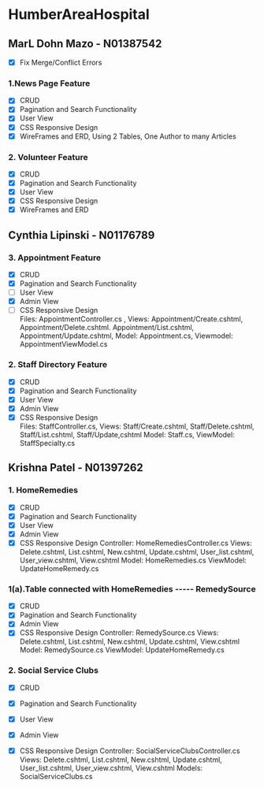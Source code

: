 # HumberAreaHospital
## MarL Dohn Mazo - N01387542
  - [x] Fix Merge/Conflict Errors
### 1.News Page Feature
  - [x] CRUD 
  - [x] Pagination and Search Functionality
  - [x] User View
  - [x] CSS Responsive Design 
  - [x] WireFrames and ERD, Using 2 Tables, One Author to many Articles
### 2. Volunteer Feature
  - [x] CRUD 
  - [x] Pagination and Search Functionality
  - [x] User View 
  - [x] CSS Responsive Design 
  - [x] WireFrames and ERD
## Cynthia Lipinski - N01176789
### 3. Appointment Feature
  - [x] CRUD 
  - [x] Pagination and Search Functionality
  - [ ] User View 
  - [x] Admin View
  - [ ] CSS Responsive Design     
  Files: AppointmentController.cs , Views: Appointment/Create.cshtml, Appointment/Delete.cshtml. Appointment/List.cshtml, Appointment/Update.cshtml, Model: Appointment.cs, Viewmodel: AppointmentViewModel.cs
### 2. Staff Directory Feature
  - [x] CRUD 
  - [x] Pagination and Search Functionality
  - [x] User View 
  - [x] Admin View
  - [x] CSS Responsive Design    
  Files: StaffController.cs, Views: Staff/Create.cshtml, Staff/Delete.cshtml, Staff/List.cshtml, Staff/Update,cshtml Model: Staff.cs, ViewModel: StaffSpecialty.cs

## Krishna Patel - N01397262
### 1. HomeRemedies
  - [x] CRUD 
  - [x] Pagination and Search Functionality
  - [x] User View 
  - [x] Admin View 
  - [x] CSS Responsive Design
Controller:  HomeRemediesController.cs
Views:  Delete.cshtml, List.cshtml, New.cshtml, Update.cshtml, User_list.cshtml, User_view.cshtml, View.cshtml
Model:  HomeRemedies.cs
ViewModel: UpdateHomeRemedy.cs

### 1(a).Table connected with HomeRemedies ----- RemedySource
  - [x] CRUD 
  - [x] Pagination and Search Functionality 
  - [x] Admin View 
  - [x] CSS Responsive Design
Controller:  RemedySource.cs
Views:  Delete.cshtml, List.cshtml, New.cshtml, Update.cshtml, View.cshtml
Model:  RemedySource.cs
 ViewModel: UpdateHomeRemedy.cs

### 2. Social Service Clubs
  - [x] CRUD 
  - [x] Pagination and Search Functionality
  - [x] User View 
  - [x] Admin View 
  - [x] CSS Responsive Design
Controller:  SocialServiceClubsController.cs
Views:  Delete.cshtml, List.cshtml, New.cshtml, Update.cshtml, User_list.cshtml, User_view.cshtml, View.cshtml
Models:  SocialServiceClubs.cs

